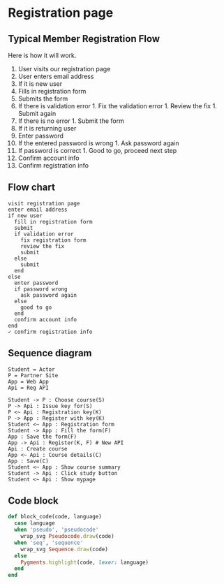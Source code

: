 # Registration page

## Typical Member Registration Flow

Here is how it will work.

1. User visits our registration page
1. User enters email address
1. If it is new user
  1. Fills in registration form
  1. Submits the form
  1. If there is validation error
    1. Fix the validation error
    1. Review the fix
    1. Submit again
  1. If there is no error
    1. Submit the form
1. If it is returning user
  1. Enter password
  1. If the entered password is wrong
    1. Ask password again
  1. If password is correct
    1. Good to go, proceed next step
  1. Confirm account info
1. Confirm registration info

<p class="page-break"><!-- break --></p>

## Flow chart

```pseudo
visit registration page
enter email address
if new user
  fill in registration form
  submit
  if validation error
    fix registration form
    review the fix
    submit
  else
    submit
  end
else
  enter password
  if password wrong
    ask password again
  else
    good to go
  end
  confirm account info
end
✓ confirm registration info
```

<p class="page-break"><!-- break --></p>

## Sequence diagram

```sequence
Student = Actor
P = Partner Site
App = Web App
Api = Reg API

Student -> P : Choose course(S)
P -> Api : Issue key for(S)
P <~ Api : Registration key(K)
P -> App : Register with key(K)
Student <~ App : Registration form
Student -> App : Fill the form(F)
App : Save the form(F)
App -> Api : Register(K, F) # New API
Api : Create course
App <~ Api : Course details(C)
App : Save(C)
Student <~ App : Show course summary
Student -> Api : Click study button
Student <~ Api : Show mypage
```

## Code block

```ruby
def block_code(code, language)
  case language
  when 'pseudo', 'pseudocode'
    wrap_svg Pseudocode.draw(code)
  when 'seq', 'sequence'
    wrap_svg Sequence.draw(code)
  else
    Pygments.highlight(code, lexer: language)
  end
end
```
